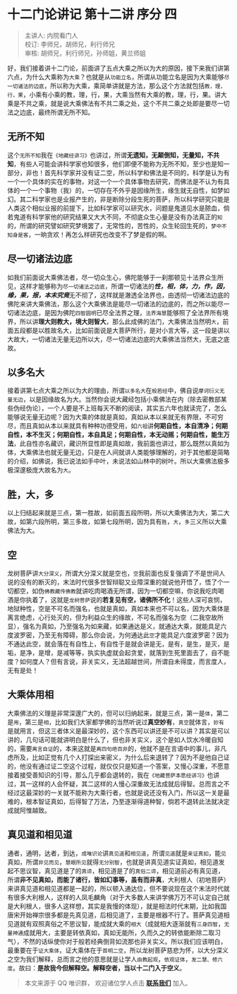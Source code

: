 # 十二门论讲记 第十二讲 序分 四

> 主讲人: 内院看门人 <br />
> 校订: 李师兄，胡师兄，利行师兄 <br />
> 审核: 胡师兄，利行师兄，孙师姐，黄兰师姐 <br />

好，我们接着讲十二门论，前面讲了五点大乘之所以为大的原因，接下来我们讲第六点，为什么大乘称为`大乘`？也就是从`功能立名`，所谓从功能立名是因为大乘能够`尽一切诸法的边底`，所以称为大乘，乘简单讲就是方法，那么这个方法就包括`教，理，行，果`，小乘有小乘的教，理，行，果，大乘当然有大乘的教，理，行，果。讲大乘是不共之乘，就是说大乘佛法有不共二乘之处，这个不共二乘之处即是要尽一切法之边底，最终所谓无所不知。

## 无所不知

这个`无所不知`我在`《地藏经讲习》`也讲过，所谓**无遗知，无颠倒知，无量知，不共知**，有些人可能会讲科学家也知很多，他们即便不能称为无所不知，至少也是知一部分，非也！首先科学家并没有证二空，所以科学和佛法是不同的，科学是认为有一个一个具体的实在的事物，对这一个一个具体事物去研究，而佛法是不认为有具体的一个一个事物（我）的，一切存在不外乎是因缘所生，缘生就无自性，如梦如幻。其二科学家也是业报产生的，非是断除分段生死的菩萨，所以科学研究只能是人类这个相似业报的前提下，比如科学家可以研究水，问题是鬼道见水是脓血，倘若鬼道有科学家他的研究结果又大大不同，不彻底众生心量是没有办法真正的`知`的，所谓的研究譬如研究梦境罢了，无常性的，苦性的，众生轮回生死的，`梦中不知身是客`，一晌贪欢！再怎么样研究也改变不了梦是假的啊。

## 尽一切诸法边底

如我们前面说大乘佛法者，尽一切众生心，佛陀能够于一刹那顿见十法界众生所见，这样才能够称为`尽一切诸法之边底`，所谓一切诸法的***性，相，体，力，作，因，缘，果，报，本末究竟***无不彻了，这样就是澈透全法界也，由透彻一切诸法边底的佛陀来讲大乘佛法，那么这个大乘佛法是能尽一切诸法的边底的，而之所以能尽一切诸法边底，是因为佛陀`四智圆明`已尽全法界之理，`法界海慧`能够照了全法界所有境界，所以讲**理大则教大，境大则智大**，那么此成佛的法门，大乘佛法当然明`大`，前面五段都是以胜故名大，比如前面说是大菩萨所行，是对小言大等，这一段是讲以大故大，一切诸法无量无边所以大，尽一切诸法边底的大乘佛法当然大，无底之底故。

## 以多名大

接着讲第七点大乘之所以为大的理由，所谓`以多名大`在`般若经`中，佛自说`摩诃衍义无量无边`，以是因缘故名为大。当然你会说大藏经包括小乘佛法在内（除去密教部某些伪经伪论），一个人要是不上班每天不断的阅读，其实五六年也就读完了，怎么能够说无量无边呢？因为大乘的体就是真如，真如从本以来就无有界限，不可穷尽，而且真如从本以来就具有种种功德受用，如`六祖`讲**何期自性，本自清净；何期自性，本不生灭；何期自性，本自具足；何期自性，本无动摇；何期自性，能生万法**，此自性亦名藏识，藏识所显性即是真如故，我前面也讲过，那么既然以真如为体，大乘佛法也就无量无边，只是在人间就讲人类能够理解的，对于其他都是简略的介绍，如佛说，我已说法如手中叶，未说法如山林中的树叶。所以大乘佛法极多极深邃极庞大故名为`大`。

## 胜，大，多

以上归结起来就是三点，第一胜故，如前面五段所明，所以大乘佛法为大，第二大故，如第六段所明，第三多故，如第七段所明，因为具有`胜`，`大`，`多`三义所以大乘佛法为大。

## 空

龙树菩萨讲`大分深义`，所谓大分深义就是空也，`空`我前面也反复强调了不是世间人说的没有的断灭的，末法时代很多世智辩聪又业障深重的就说他开悟了，悟了个一切都空，如伪`佛教藏传佛教`就讲吃肉喝酒无所谓，因为一切都空嘛，你说我吃肉喝酒是你执着了，这就是`龙树菩萨`说的**若复见有空，诸佛所不化**！这些人深可哀悯，地狱种性，空是不可名而强名，也就是真如，真如本来也不可以名，因为大乘体是离言绝虑，心行处灭的，但为利益众生的缘故，不可名而强名为空（二我空故所显），强名为真如，乃至强名为如来藏，如果通达是义，就通达大乘，就能具足六度波罗密，乃至无有障碍，那么你会说，为何通达此`空`才能具足六度波罗密？因为不通达此空，就会落在有自性上，有自性于是就会讲是无，是有，是生，是灭，是垢，是净，是增，是减等等，执实执虚就会起贪爱，就落到生死里面去了，自不能度？如何度人？但有言说，非关实义，无法超越世间，所谓自未得度，而言度人，无有是处！

## 大乘体用相

大乘佛法的义理是非常深邃广大的，但可以归纳起来，就是三点，第一是`体`，第二是`用`，第三是`相`，比如我们大家都学佛的当然听说过**真空妙有**，`真空`就体言，`妙有`是就用言，但这三者体义是最深妙的，这个东西可以讲还是不可以讲？其实是可以讲的，几句话可能就讲明白是什么了，但也非关实义，这个是如人饮水冷暖自知的，需要`离言自证`的，本来这就是`离四句绝百非`的，他就不是在言语中的事儿，非凡虑所及，比如正觉有几个人打探出来密义，为什么后来退转了？因为不是他自己证的，他没有通过证二空这个过程，就仅仅只是知道一个答案，又慢心深重，不愿意接着接受善知识的引导，那么几乎都会退转的，我在`《地藏菩萨本愿经讲习》`也讲过，其一这样的人会怀疑，其二这样的人慢心深重故无法成就后得智。总而言之不经过这最深妙的一关就不能称为大乘行者，也就是说还没有入门，所以这一关是最难的，根本智证真如，后得智了万法，乃至逐渐得道种智，倘若不退转此法就决定成就阿惟越致。

## 真见道和相见道

通者，通明，达者，到达，`成唯识论`讲`真见道`和`相见道`，所谓`见道`就是`亲证真如`，能`见`真如，所谓`非见而见`，`慧眼所见`就得`无分别智`，也就是讲真见道实证真如，相见道发起不思议智，真见道是了的`真谛`，相见道是了的`真俗二谛`，相见道前必有真见道，所谓**非不见真如，而能了诸行，皆如幻事等，虽有而非真**，大利根人（初地菩萨）来讲真见道和相见道都是一起的，所以顿入通达位，但不要说现在这个末法时代就有很多大利根人，这样的人凤毛麟角（对于大多数人来讲学佛万万不可认定自己就是大利根人，很多人这样想，其实是我慢的体现），就是相法时代末期，比如我国唐宋开始禅宗很多都是先真见道，后相见道了，主要是根器不行了。菩萨真见道相见道就有双照真俗之不思议智，能成就大乘的`相大`（成就相大逐渐就有`三身四智`，`无量神通`成就用大，主要是转依真如，真如无能所，久而久之的转依能断除二取习气），不然的话纵使你对于般若经典倒背如流那也非关实义。所以我们应该明白，最重要在于`证大乘体`，证大乘体在于`首明二空`，所以龙树菩萨慈悲为怀，以大分深义之空为我们解释，总而言之他的意思就是让学人`由教起观`，`依观证体`，`发二慧、修六度`。故曰：**是故我今但解释空。解释空者，当以十二门入于空义**。  

> 本文来源于 QQ 唯识群， 欢迎诸位学人点击 **[联系我们](https://mp.weixin.qq.com/s/lZCfWjmLjgNR165Tx4_bCQ)** 加入。
